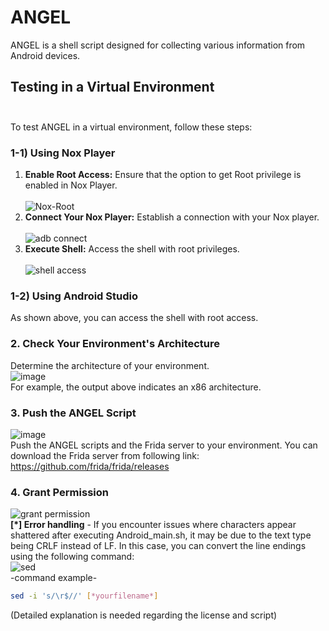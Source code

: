 # **ANGEL**
ANGEL is a shell script designed for collecting various information from Android devices.

## **Testing in a Virtual Environment** <br/><br/>
To test ANGEL in a virtual environment, follow these steps:

### **1-1) Using Nox Player**
1) **Enable Root Access:** Ensure that the option to get Root privilege is enabled in Nox Player.<br/><br/>
![Nox-Root](https://github.com/S3xyG4y/ANGEL/assets/55012702/5655ff56-375b-4202-b507-c6d5375cbd2a)<br/>
2) **Connect Your Nox Player:** Establish a connection with your Nox player.<br/><br/>
![adb connect](https://github.com/S3xyG4y/ANGEL/assets/55012702/e9dd43ce-59ea-4fd8-9fb2-5640bb4d8401)<br/>
3) **Execute Shell:** Access the shell with root privileges.<br/><br/>
![shell access](https://github.com/S3xyG4y/ANGEL/assets/55012702/23b243e6-aa76-48f6-a033-9aa610b6065a)<br/>
### **1-2) Using Android Studio**
As shown above, you can access the shell with root access.

### **2. Check Your Environment's Architecture**
Determine the architecture of your environment.<br/>
![image](https://github.com/S3xyG4y/ANGEL/assets/55012702/2ff62415-eec0-49f4-a951-e988243087a4)<br/>
For example, the output above indicates an x86 architecture.<br/>
### **3. Push the ANGEL Script**<br/>
![image](https://github.com/S3xyG4y/ANGEL/assets/55012702/2fb7ef9d-9d13-4a02-aaa8-e84c2e522cf3)<br/>
Push the ANGEL scripts and the Frida server to your environment. You can download the Frida server from following link: https://github.com/frida/frida/releases <br/>
### **4. Grant Permission**<br/>
![grant permission](https://github.com/S3xyG4y/ANGEL/assets/55012702/17bdbbc7-6103-4941-8814-4b1e0b9ba009)<br/>
**[*] Error handling** - If you encounter issues where characters appear shattered after executing Android_main.sh, it may be due to the text type being CRLF instead of LF. In this case, you can convert the line endings using the following command: <br/>
![sed](https://github.com/S3xyG4y/ANGEL/assets/55012702/cc9a3300-85ca-4f3f-bdee-7805685414ec)<br/>
-command example-<br/>
```sh
sed -i 's/\r$//' [*yourfilename*]
```

(Detailed explanation is needed regarding the license and script)


